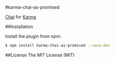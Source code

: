 #karma-chai-as-promised

[Chai](http://chaijs.com) for [Karma](http://karma-runner.github.io)

##Installation

Install the plugin from npm:

```sh
$ npm install karma-chai-as-promised --save-dev
```

##License
The MIT License (MIT)

